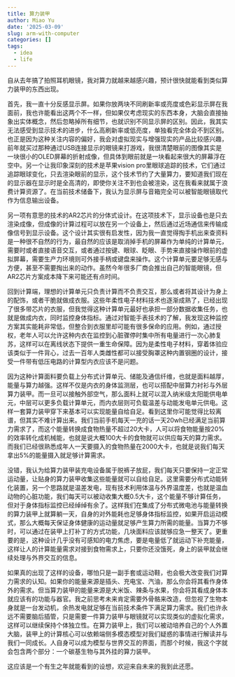 ```yaml
---
title: 算力装甲
author: Miao Yu
date: '2025-03-09'
slug: arm-with-computer
categories: []
tags:
  - idea
  - life
---
```


自从去年搞了拍照耳机眼镜，我对算力就越来越感兴趣，预计很快就能看到类似算力装甲的东西出现。

首先，我一直十分反感显示屏。如果你放两块不同刷新率或亮度或色彩显示屏在我面前，我也许能看出这两个不一样，但如果仅考虑现实的东西本身，大脑会直接抽象出实体概念，然后忽略掉所有细节，也就识别不同显示屏的区别。因此，我其实无法感受到显示技术的进步，什么高刷新率或低亮度，单独看完全体会不到区别。也正是因为这种关注内容的偏好，我会对虚拟现实与增强现实的产品比较感兴趣，前年就买过那种通过USB连接显示的眼镜来打游戏，我很清楚眼前的图像其实是一块很小的OLED屏幕的折射成像，但具体到眼前就是一块看起来很大的屏幕浮在空中。另一个让我印象深刻的技术是苹果vision pro里眼球追踪的技术，它们通过追踪眼球变化，只去渲染眼前的显示，这个技术节约了大量算力，要知道我们现在的显示器在显示时是全高清的，即使你关注不到也会被渲染，这在我看来就属于浪费计算资源了。在当前技术储备下，我认为显示屏与音箱完全可以被智能眼镜取代作为信息输出设备。

另一项有意思的技术的AR2芯片的分体式设计。在这项技术下，显示设备也是只去渲染成像，但成像的计算过程可以放在另一个设备上，然后通过近场通信来传输成像信号到显示设备。这个设计其实很有启发性，因为我一直觉得掏手机出来查资料是一种很不自然的行为，最自然的应该是取消掉手机的屏幕作为单纯的计算单元，需要时或者直接语音交互，或者通过按键、眼球、眨眼、手势来直接操作眼前的虚拟屏幕，需要生产力环境则可外接手柄或键盘来操作。这个计算单元要足够无感与方便，甚至不需要掏出来的动作。虽然今年很多厂商会推出自己的智能眼镜，但AR2芯片方案成本降下来可能还有点时间。

回到计算端，理想的计算单元只负责计算而不负责交互，那么或者将其设计为身上的配饰，或者干脆就做成衣服。这些年柔性电子材料技术也逐渐成熟了，已经出现了很多带芯片的衣服，但我觉得这种计算单元最好也承担一部分数据收集任务，也就是做成内衣，同时监控身体指标。通过对智能手表技术的了解，我发现这种监控方案其实能耗非常低，但整合到衣服里却可能有很多保命的应用。例如，通过授权，老年人可以允许这种内衣在监控到心脏骤停时集中所有电量进行一次心肺复苏，这样可以在离线状态下提供一重生命保障。因为是柔性电子材料，穿着体验应该类似于一件背心，过去一百年人类雌性都可以接受胸罩这种内置钢圈的设计，接受一件带有低压电路的计算型内衣应该不是问题。

因为这种计算面料要负载上分布式计算单元、储能及通信纤维，也就是面料越厚，能量与算力越强。这样不仅是内衣的身体监测层，也可以搭配中层算力衬衫与外层算力装甲。而一旦可以接触外部空气，那么面料上就可以混入纳米级太阳能供电单元，中层可以更多负载计算单元，而内衣层则可负载温差与动能发电单元供电。这样一套算力装甲穿下来基本可以实现能量自给自足。看到这里你可能觉得比较离谱，但其实不难计算出来。我们当前手机每天一充的话一天20wh已经满足当前算力需求了，而这个能量转换成食物热量不超过20大卡，人可以将食物能量按20%的效率转化成机械能，也就是说大概100大卡的食物就可以供应每天的算力需求。而我们已经很熟悉成年人一天要摄入的食物热量在2000大卡，也就是说我们每天拿出5%的能量摄入就足够计算需求。

没错，我认为给算力装甲装充电设备属于脱裤子放屁，我们每天只要保持一定正常运动量，让贴身的算力装甲收集这些能量就可以自给自足。这里需要分布式动能转化装置，另一个思路就是温差发电，现有技术利用体温与外界温度差，也就是温血动物的心脏功能，我们每天可以被动收集大概0.5大卡，这个能量不够计算任务，但对于身体指标监控已经绰绰有余了。这样我们在集成了分布式微电池与能量转换的算力装甲上就算躺一天，自身的对外能耗也足够身体指标监控，如果开启运动模式，那么大概每天保证身体健康的运动量就足够产生算力所需的能量。当算力不够时，可以通过在装甲上打补丁的方式功能，几块面料应该就够应急一整天了。更重要的是，这种设计几乎没有可感知的电力焦虑，要是电量低了就运动下补充能量，这样让人的计算能量需求对接到食物需求上，只要你还没饿死，身上的装甲就会继续处理与外界交互的信息。

如果真的出现了这样的设备，哪怕只是一副手套或运动鞋，也会极大改变我们对算力需求的认知。如果你的能量来源是插头、充电宝、汽油，那么你会将其看作身体外的需求。但当算力装甲的能量来源是大米饭、辣条与水果，你会将其看成身体本就应该有的功能与器官。我之前思考未来肯定需要外骨骼来改造，但忽视了生物本身就是一台发动机，余热发电就足够在当前技术条件下满足算力需求。我们也许永远不需要脑后插管，只是需要一件算力装甲与眼镜就可以实现类似的虚拟化需求，这样可以继续保持个体独立性。在算力装甲上，我们可以被动培养自己的个人外置大脑，装甲上的计算核心可以依赖端侧多模态模型对我们疑惑的事情进行解读并与我们一同成长。人自身可以成为模型与世界交互的界面，而那个时候，我这个字就会包含两个部分：一个碳基生物与其外挂的算力装甲。

这应该是一个有生之年就能看到的设想，欢迎来自未来的我到此还愿。
